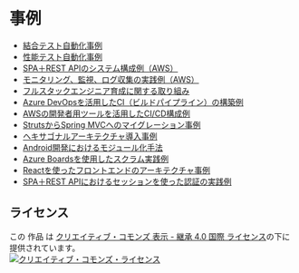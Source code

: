 # 事例

* [結合テスト自動化事例](./canal-testing/README.md)
* [性能テスト自動化事例](./performance-testing/README.md)
* [SPA＋REST APIのシステム構成例（AWS）](./spa-rest-api-system-design-on-aws/README.md)
* [モニタリング、監視、ログ収集の実践例（AWS）](./monitoring-on-aws/README.md)
* [フルスタックエンジニア育成に関する取り組み](./full-stack-engineer-training/README.md)
* [Azure DevOpsを活用したCI（ビルドパイプライン）の構築例](./ci-on-azure/README.md)
* [AWSの開発者用ツールを活用したCI/CD構成例](./cicd-on-aws/README.md)
* [StrutsからSpring MVCへのマイグレーション事例](./migration-from-struts-to-springmvc/README.md)
* [ヘキサゴナルアーキテクチャ導入事例](./hexagonal-architecture/README.md)
* [Android開発におけるモジュール化手法](./android-di-modules/README.md)
* [Azure Boardsを使用したスクラム実践例](./scrum-on-azure/README.md)
* [Reactを使ったフロントエンドのアーキテクチャ事例](./react-spa-architecture/README.md)
* [SPA＋REST APIにおけるセッションを使った認証の実践例](./authn-authz-session/README.md)

## ライセンス

この 作品 は <a rel="license" href="http://creativecommons.org/licenses/by-sa/4.0/">クリエイティブ・コモンズ 表示 - 継承 4.0 国際 ライセンス</a>の下に提供されています。
<br />
<a rel="license" href="http://creativecommons.org/licenses/by-sa/4.0/">
  <img alt="クリエイティブ・コモンズ・ライセンス" style="border-width:0" src="https://i.creativecommons.org/l/by-sa/4.0/88x31.png" />
</a>
